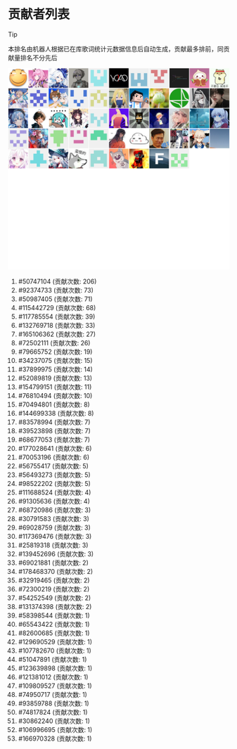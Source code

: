 # 贡献者列表

> [!TIP]
> 本排名由机器人根据已在库歌词统计元数据信息后自动生成，贡献最多排前，同贡献量排名不分先后

![贡献者头像画廊](./CONTRIBUTORS.svg)

1. #50747104 (贡献次数: 206)
2. #92374733 (贡献次数: 73)
3. #50987405 (贡献次数: 71)
4. #115442729 (贡献次数: 68)
5. #117785554 (贡献次数: 39)
6. #132769718 (贡献次数: 33)
7. #165106362 (贡献次数: 27)
8. #72502111 (贡献次数: 26)
9. #79665752 (贡献次数: 19)
10. #34237075 (贡献次数: 15)
11. #37899975 (贡献次数: 14)
12. #52089819 (贡献次数: 13)
13. #154799151 (贡献次数: 11)
14. #76810494 (贡献次数: 10)
15. #70494801 (贡献次数: 8)
16. #144699338 (贡献次数: 8)
17. #83578994 (贡献次数: 7)
18. #39523898 (贡献次数: 7)
19. #68677053 (贡献次数: 7)
20. #177028641 (贡献次数: 6)
21. #70053196 (贡献次数: 6)
22. #56755417 (贡献次数: 5)
23. #56493273 (贡献次数: 5)
24. #98522202 (贡献次数: 5)
25. #111688524 (贡献次数: 4)
26. #91305636 (贡献次数: 4)
27. #68720986 (贡献次数: 3)
28. #30791583 (贡献次数: 3)
29. #69028759 (贡献次数: 3)
30. #117369476 (贡献次数: 3)
31. #25819318 (贡献次数: 3)
32. #139452696 (贡献次数: 3)
33. #69021881 (贡献次数: 2)
34. #178468370 (贡献次数: 2)
35. #32919465 (贡献次数: 2)
36. #72300219 (贡献次数: 2)
37. #54252549 (贡献次数: 2)
38. #131374398 (贡献次数: 2)
39. #58398544 (贡献次数: 1)
40. #65543422 (贡献次数: 1)
41. #82600685 (贡献次数: 1)
42. #129690529 (贡献次数: 1)
43. #107782670 (贡献次数: 1)
44. #51047891 (贡献次数: 1)
45. #123639898 (贡献次数: 1)
46. #121381012 (贡献次数: 1)
47. #109809527 (贡献次数: 1)
48. #74950717 (贡献次数: 1)
49. #93859788 (贡献次数: 1)
50. #74817824 (贡献次数: 1)
51. #30862240 (贡献次数: 1)
52. #106996695 (贡献次数: 1)
53. #166970328 (贡献次数: 1)
